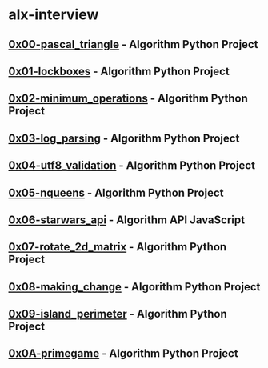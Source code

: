 # alx-interview

## [0x00-pascal_triangle](https://github.com/j88moja-code/alx-interview/tree/master/0x00-pascal_triangle) - Algorithm Python Project
## [0x01-lockboxes](https://github.com/j88moja-code/alx-interview/tree/master/0x01-lockboxes) - Algorithm Python Project
## [0x02-minimum_operations](https://github.com/j88moja-code/alx-interview/tree/master/0x02-minimum_operations) - Algorithm Python Project
## [0x03-log_parsing](https://github.com/j88moja-code/alx-interview/tree/master/0x03-log_parsing) - Algorithm Python Project
## [0x04-utf8_validation](https://github.com/j88moja-code/alx-interview/tree/master/0x04-utf8_validation) - Algorithm Python Project
## [0x05-nqueens](https://github.com/j88moja-code/alx-interview/tree/master/0x05-nqueens) - Algorithm Python Project
## [0x06-starwars_api](https://github.com/j88moja-code/alx-interview/tree/master/0x06-starwars_api) - Algorithm API JavaScript
## [0x07-rotate_2d_matrix](https://github.com/j88moja-code/alx-interview/tree/master/0x07-rotate_2d_matrix) - Algorithm Python Project
## [0x08-making_change](https://github.com/j88moja-code/alx-interview/tree/master/0x08-making_change) - Algorithm Python Project
## [0x09-island_perimeter](https://github.com/j88moja-code/alx-interview/tree/master/0x09-island_perimeter) - Algorithm Python Project
## [0x0A-primegame]() - Algorithm Python Project

